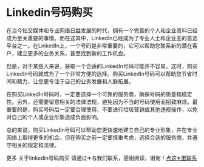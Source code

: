 # Linkedin号码购买

在当今社交媒体和专业网络日益发展的时代，拥有一个完善的个人和企业资料已经成为至关重要的事情。而在这其中，LinkedIn已经成为了专业人士和企业主的首选平台之一。在LinkedIn上，一个号码是非常重要的，它可以帮助您联系新的潜在客户，建立更多的业务关系，甚至找到新的工作机会。

但是，对于某些人来说，获取一个合适的LinkedIn号码可能并不容易。这时，购买LinkedIn号码就成为了一个非常方便的选择。购买LinkedIn号码可以帮助您节省时间和精力，让您更专注于自己的业务发展和人脉拓展。

在购买LinkedIn号码时，一定要选择一个可靠的服务商，确保号码的质量和稳定性。另外，还需要留意相关的法律法规，避免因为不当的号码使用而招致麻烦。最重要的是，购买号码后一定要合理使用，不要进行垃圾营销或其他违规操作，以免对自己的个人或企业形象造成负面影响。

总的来说，购买LinkedIn号码可以帮助您更快速地建立自己的专业形象，并在专业网络上取得更多的机会。但在购买之前一定要慎重考虑，选择合适的服务商，并遵守相关的规定和法律。

更多 关于linkedin号码购买 请通过✈与我们联系，感谢阅读，谢谢！[点这✈里联系](https://abc.k02.cc)